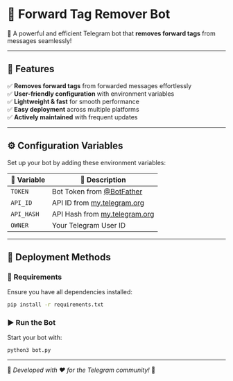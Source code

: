 # 🚀 **Forward Tag Remover Bot**

📌 A powerful and efficient Telegram bot that **removes forward tags** from messages seamlessly!

---

## 🌟 **Features**

✅ **Removes forward tags** from forwarded messages effortlessly  
✅ **User-friendly configuration** with environment variables  
✅ **Lightweight & fast** for smooth performance  
✅ **Easy deployment** across multiple platforms  
✅ **Actively maintained** with frequent updates  

---

## ⚙️ **Configuration Variables**

Set up your bot by adding these environment variables:

| 🔧 Variable  | 📌 Description |
|-------------|------------------------------------------------|
| `TOKEN`     | Bot Token from [@BotFather](https://t.me/BotFather) |
| `API_ID`    | API ID from [my.telegram.org](https://my.telegram.org/apps) |
| `API_HASH`  | API Hash from [my.telegram.org](https://my.telegram.org/apps) |
| `OWNER`     | Your Telegram User ID |

---

## 🚀 **Deployment Methods**

### 📌 **Requirements**
Ensure you have all dependencies installed:

```sh
pip install -r requirements.txt
```

### ▶️ **Run the Bot**
Start your bot with:

```sh
python3 bot.py
```

---

🔹 *Developed with ❤️ for the Telegram community!* 🔹

